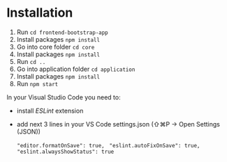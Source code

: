 # Installation

1. Run `cd frontend-bootstrap-app`
2. Install packages `npm install`
3. Go into core folder `cd core`
4. Install packages `npm install`
5. Run `cd ..`
6. Go into application folder `cd application`
7. Install packages `npm install`
8. Run `npm start`

In your Visual Studio Code you need to:

- install _ESLint_ extension
- add next 3 lines in your VS Code settings.json (⇧⌘P -> Open Settings (JSON))

  `
  "editor.formatOnSave": true, 
  `
  `
  "eslint.autoFixOnSave": true,
  `
  `
  "eslint.alwaysShowStatus": true
  `
